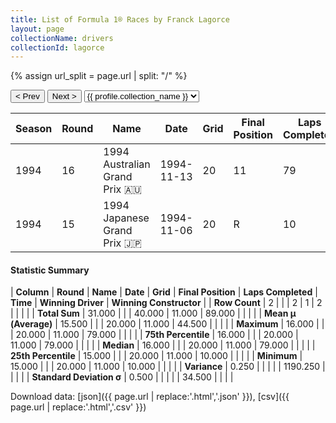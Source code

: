 ```yaml
---
title: List of Formula 1® Races by Franck Lagorce
layout: page
collectionName: drivers
collectionId: lagorce
---
```


{% assign url_split = page.url | split: "/" %}
<div id="collection-navigation">
<button onclick="selector.options[selector.selectedIndex-1].value && (window.location = selector.options[selector.selectedIndex-1].value);">&lt; Prev</button>
<button onclick="selector.options[selector.selectedIndex+1].value && (window.location = selector.options[selector.selectedIndex+1].value);">Next &gt;</button>
<select id="selector" onchange="this.options[this.selectedIndex].value && (window.location = this.options[this.selectedIndex].value);">
  {% for collectionId in site.data[page.collectionName].refs %}
    {% if collectionId == page.collectionId %}
      {% assign selected = "selected" %}
    {% else %}
      {% assign selected = "" %}
    {% endif %}
    {% assign profile = site.data[page.collectionName][collectionId].profile %}
    <option value="/f1/{{ page.collectionName }}/{{ collectionId }}/{{ url_split[4] }}" {{ selected }}>{{ profile.collection_name }}</option>
  {% endfor %}
</select>
</div>

| Season | Round | Name | Date | Grid | Final Position | Laps Completed | Time | Winning Driver | Winning Constructor |
|--|--|--|--|--|--|--|--|--|--|
| 1994 | 16 | 1994 Australian Grand Prix 🇦🇺 | 1994-11-13 | 20 | 11 | 79 |   | Nigel Mansell 🇬🇧 | Williams 🇬🇧 |
| 1994 | 15 | 1994 Japanese Grand Prix 🇯🇵 | 1994-11-06 | 20 | R | 10 |   | Damon Hill 🇬🇧 | Williams 🇬🇧 |

#### Statistic Summary

| **Column** | **Round** | **Name** | **Date** | **Grid** | **Final Position** | **Laps Completed** | **Time** | **Winning Driver** | **Winning Constructor** |
| **Row Count** | 2 |  |  | 2 | 1 | 2 |  |  |  |
| **Total Sum** | 31.000 |  |  | 40.000 | 11.000 | 89.000 |  |  |  |
| **Mean μ (Average)** | 15.500 |  |  | 20.000 | 11.000 | 44.500 |  |  |  |
| **Maximum** | 16.000 |  |  | 20.000 | 11.000 | 79.000 |  |  |  |
| **75th Percentile** | 16.000 |  |  | 20.000 | 11.000 | 79.000 |  |  |  |
| **Median** | 16.000 |  |  | 20.000 | 11.000 | 79.000 |  |  |  |
| **25th Percentile** | 15.000 |  |  | 20.000 | 11.000 | 10.000 |  |  |  |
| **Minimum** | 15.000 |  |  | 20.000 | 11.000 | 10.000 |  |  |  |
| **Variance** | 0.250 |  |  |  |  | 1190.250 |  |  |  |
| **Standard Deviation σ** | 0.500 |  |  |  |  | 34.500 |  |  |  |

Download data: [json]({{ page.url | replace:'.html','.json' }}), [csv]({{ page.url | replace:'.html','.csv' }})
